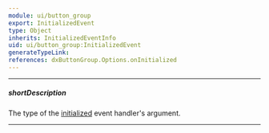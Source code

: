 ```yaml
---
module: ui/button_group
export: InitializedEvent
type: Object
inherits: InitializedEventInfo
uid: ui/button_group:InitializedEvent
generateTypeLink: 
references: dxButtonGroup.Options.onInitialized
---
```

---
##### shortDescription
The type of the [initialized]({basewidgetpath}/Events/#initialized) event handler's argument.

---
<!-- Description goes here -->